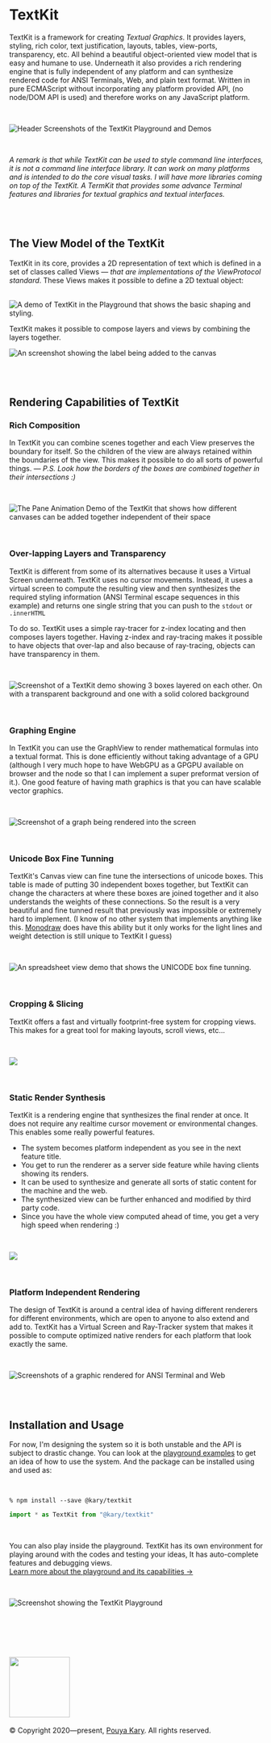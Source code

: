 
# TextKit

TextKit is a framework for creating _Textual Graphics_. It provides layers, styling, rich color, text justification, layouts, tables, view-ports, transparency, etc. All behind a beautiful object-oriented view model that is easy and humane to use. Underneath it also provides a rich rendering engine that is fully independent of any platform and can synthesize rendered code for ANSI Terminals, Web, and plain text format. Written in pure ECMAScript without incorporating any platform provided API, (no node/DOM API is used) and therefore works on any JavaScript platform.

<br>

![Header Screenshots of the TextKit Playground and Demos](https://user-images.githubusercontent.com/2157285/124506813-b17be900-dde1-11eb-83d1-2c889eef50c1.png)

<br>

_A remark is that while TextKit can be used to style command line interfaces, it is not a command line interface library. It can work on many platforms and is intended to do the core visual tasks. I will have more libraries coming on top of the TextKit. A TermKit that provides some advance Terminal features and libraries for textual graphics and textual interfaces._

<br><br>

## The View Model of the TextKit

TextKit in its core, provides a 2D representation of text which is defined in a set of classes called Views &mdash; _that are implementations of the ViewProtocol standard_. These Views makes it possible to define a 2D textual object: <br><br>

![A demo of TextKit in the Playground that shows the basic shaping and styling.](https://user-images.githubusercontent.com/2157285/124508332-f5bcb880-dde4-11eb-9686-d21ea07b116a.png)

TextKit makes it possible to compose layers and views by combining the layers together.

![An screenshot showing the label being added to the canvas](https://user-images.githubusercontent.com/2157285/124508639-96ab7380-dde5-11eb-94d1-d83cab4e52fb.png)

<br><br>

## Rendering Capabilities of TextKit

### Rich Composition

In TextKit you can combine scenes together and each View preserves the boundary for itself. So the children of the view are always retained within the boundaries of the view. This makes it possible to do all sorts of powerful things. &mdash; _P.S. Look how the borders of the boxes are combined together in their intersections :)_

<br>

![The Pane Animation Demo of the TextKit that shows how different canvases can be added together independent of their space](https://user-images.githubusercontent.com/2157285/124508914-13d6e880-dde6-11eb-99cf-9fda7acefcc4.gif)

<br>

### Over-lapping Layers and Transparency

TextKit is different from some of its alternatives because it uses a Virtual Screen underneath. TextKit uses no cursor movements. Instead, it uses a virtual screen to compute the resulting view and then synthesizes the required styling information (ANSI Terminal escape sequences in this example) and returns one single string that you can push to the `stdout` or `.innerHTML`

To do so. TextKit uses a simple ray-tracer for z-index locating and then composes layers together. Having z-index and ray-tracing makes it possible to have objects that over-lap and also because of ray-tracing, objects can have transparency in them.

<br>

![Screenshot of a TextKit demo showing 3 boxes layered on each other. On with a transparent background and one with a solid colored background](https://user-images.githubusercontent.com/2157285/124674068-46a8db80-decf-11eb-98fe-84d367e36822.png)

<br>

### Graphing Engine

In TextKit you can use the GraphView to render mathematical formulas into a textual format. This is done efficiently without taking advantage of a GPU (although I very much hope to have WebGPU as a GPGPU available on browser and the node so that I can implement a super preformat version of it.). One good feature of having math graphics is that you can have scalable vector graphics.

<br>

![Screenshot of a graph being rendered into the screen](https://user-images.githubusercontent.com/2157285/125514236-7ab29f83-df08-4041-963d-54e9a0ad157b.gif)

<br>

### Unicode Box Fine Tunning

TextKit's Canvas view can fine tune the intersections of unicode boxes. This table is made of putting 30 independent boxes together, but TextKit can change the characters at where these boxes are joined together and it also understands the weights of these connections. So the result is a very beautiful and fine tunned result that previously was impossible or extremely hard to implement. (I know of no other system that implements anything like this. [Monodraw](http://monodraw.helftone.com) does have this ability but it only works for the light lines and weight detection is still unique to TextKit I guess)

<br>

![An spreadsheet view demo that shows the UNICODE box fine tunning.](https://user-images.githubusercontent.com/2157285/124509224-c9a23700-dde6-11eb-8db2-f05f35b79fb0.gif)

<br>

### Cropping & Slicing

TextKit offers a fast and virtually footprint-free system for cropping views. This makes for a great tool for making layouts, scroll views, etc...

<br>

![](https://user-images.githubusercontent.com/2157285/124509778-bcd21300-dde7-11eb-96b4-89264f582521.gif)

<br>

### Static Render Synthesis

TextKit is a rendering engine that synthesizes the final render at once. It does not require any realtime cursor movement or environmental changes. This enables some really powerful features.
- The system becomes platform independent as you see in the next feature title.
- You get to run the renderer as a server side feature while having clients showing its renders.
- It can be used to synthesize and generate all sorts of static content for the machine and the web.
- The synthesized view can be further enhanced and modified by third party code.
- Since you have the whole view computed ahead of time, you get a very high speed when rendering :)

<br>

![](https://user-images.githubusercontent.com/2157285/124675008-0d716b00-ded1-11eb-92d3-dfbb93de1e4d.png)

<br>

### Platform Independent Rendering

The design of TextKit is around a central idea of having different renderers for different environments, which are open to anyone to also extend and add to. TextKit has a Virtual Screen and Ray-Tracker system that makes it possible to compute optimized native renders for each platform that look exactly the same.

<br>

![Screenshots of a graphic rendered for ANSI Terminal and Web](https://user-images.githubusercontent.com/2157285/124510265-b001ef00-dde8-11eb-8066-8c6df650ab7d.png)

<br><br>

## Installation and Usage

For now, I'm designing the system so it is both unstable and the API is subject to drastic change. You can look at the [playground examples](https://github.com/pouyakary/TextKit/tree/master/textkit/playgrounds) to get an idea of how to use the system. And the package can be installed using and used as:

<br>

```shell
% npm install --save @kary/textkit
```

```TypeScript
import * as TextKit from "@kary/textkit"
```

<br>

You can also play inside the playground. TextKit has its own environment for playing around with the codes and testing your ideas, It has auto-complete features and debugging views. <br>
[Learn more about the playground and its capabilities →](https://github.com/pouyakary/textkit/wiki/playground)

<br>

![Screenshot showing the TextKit Playground](https://user-images.githubusercontent.com/2157285/124616367-425acf00-de8b-11eb-8b0a-a1a3994a61fe.png)


<br><br><br><br><br>
<a href="https://kary.us/"><img src="https://inventory.kary.us/content/signature.png" width="120"></a><br><br>
&copy; Copyright 2020&mdash;present, [Pouya Kary](https://kary.us). All rights reserved.<br><br>
